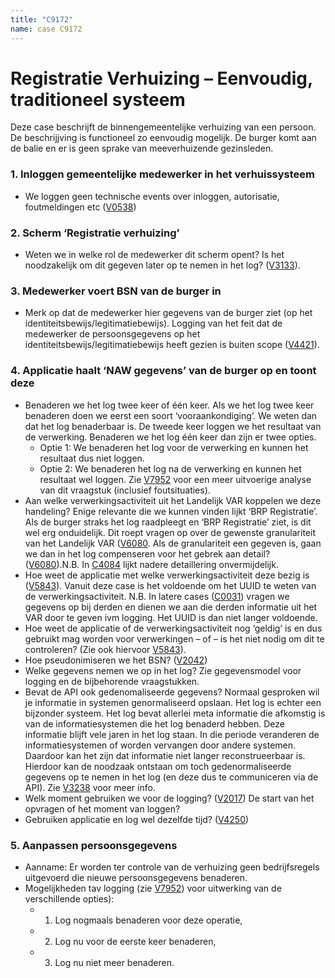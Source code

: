 ```yaml
---
title: "C9172"
name: case C9172
---
```


# Registratie Verhuizing – Eenvoudig, traditioneel systeem

Deze case beschrijft de binnengemeentelijke verhuizing van een persoon. De beschrijjving is functioneel zo eenvoudig mogelijk. De burger komt aan de balie en er is  geen sprake van meeverhuizende gezinsleden.

### 1. Inloggen gemeentelijke medewerker in het verhuissysteem
-	We loggen geen technische events over inloggen, autorisatie, foutmeldingen etc ([V0538](./V0538.md))
### 2. Scherm ‘Registratie verhuizing’
-	Weten we in welke rol de medewerker dit scherm opent? Is het noodzakelijk om dit gegeven later op te nemen in het log? ([V3133](./V3133.md)).
### 3. Medewerker voert BSN van de burger in
-	Merk op dat de medewerker hier gegevens van de burger ziet (op het identiteitsbewijs/legitimatiebewijs). Logging van het feit dat de medewerker de persoonsgegevens op het identiteitsbewijs/legitimatiebewijs heeft gezien is buiten scope ([V4421](./V4421.md)).
### 4. Applicatie haalt ‘NAW gegevens’ van de burger op en toont deze
-	Benaderen we het log twee keer of één keer.
Als we het log twee keer benaderen doen we eerst een soort ‘vooraankondiging’. We weten dan dat het log benaderbaar is. De tweede keer loggen we het resultaat van de verwerking. Benaderen we het log één keer dan zijn er twee opties. 
    - Optie 1: We benaderen het log voor de verwerking en kunnen het resultaat dus niet loggen. 
    - Optie 2: We benaderen het log na de verwerking en kunnen het resultaat wel loggen. Zie [V7952](./V7952.md) voor een meer uitvoerige analyse van dit vraagstuk (inclusief foutsituaties).
-	Aan welke verwerkingsactiviteit uit het Landelijk VAR koppelen we deze handeling?
Enige relevante die we kunnen vinden lijkt ‘BRP Registratie’. Als de burger straks het log raadpleegt en ‘BRP Registratie’ ziet, is dit wel erg onduidelijk. Dit roept vragen op over de gewenste granulariteit van het Landelijk VAR ([V6080](./V6080.md). Als de granulariteit een gegeven is, gaan we dan in het log compenseren voor het gebrek aan detail? ([V6080](./V6080.md)).N.B. In [C4084](./C4084) lijkt nadere detaillering onvermijdelijk.
-	Hoe weet de applicatie met welke verwerkingsactiviteit deze bezig is ([V5843](./V5843.md)). Vanuit deze case is het voldoende om het UUID te weten van de verwerkingsactiviteit. 
N.B. In latere cases ([C0031](./C0031.md)) vragen we gegevens op bij derden en dienen we aan die derden informatie uit het VAR door te geven ivm logging. Het UUID is dan niet langer voldoende.
-	Hoe weet de applicatie of de verwerkingsactiviteit nog ‘geldig’ is en dus gebruikt mag worden voor verwerkingen – of – is het niet nodig om dit te controleren? (Zie ook hiervoor [V5843](./V5843.md)).
-	Hoe pseudonimiseren we het BSN? ([V2042](./V2042.md))
-	Welke gegevens nemen we op in het log?
Zie gegevensmodel voor logging en de bijbehorende vraagstukken.
-	Bevat de API ook gedenomaliseerde gegevens? Normaal gesproken wil je informatie in systemen genormaliseerd opslaan. Het log is echter een bijzonder systeem. Het log bevat allerlei meta informatie die afkomstig is van de informatiesystemen die het log benaderd hebben. Deze informatie blijft vele jaren in het log staan. In die periode veranderen de informatiesystemen of worden vervangen door andere systemen. Daardoor kan het zijn dat informatie niet langer reconstrueerbaar is. Hierdoor kan de noodzaak ontstaan om toch gedenormaliseerde gegevens op te nemen in het log (en deze dus te communiceren via de API). Zie [V3238](./V3238) voor meer info.
-	Welk moment gebruiken we voor de logging? ([V2017](./V2017.md)) De start van het opvragen of het moment van loggen?
-	Gebruiken applicatie en log wel dezelfde tijd? ([V4250](./V4250.md))

### 5. Aanpassen persoonsgegevens
-	Aanname: Er worden ter controle van de verhuizing geen bedrijfsregels uitgevoerd die nieuwe persoonsgegevens benaderen.
-	Mogelijkheden tav logging (zie [V7952](./V7952.md)) voor uitwerking van de verschillende opties): 
    - 1. Log nogmaals benaderen voor deze operatie, 
    - 2. Log nu voor de eerste keer benaderen, 
    - 3. Log nu niet meer benaderen. 

